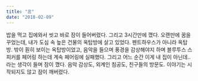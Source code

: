 ```yaml
---
title: "꿈"
date: "2018-02-09"
---
```


밥을 먹고 집에와서 씻고 바로 잠이 들어버렸다. 그리고 3시간만에 깼다. 오랜만에 꿈을 꾸었는데, 내가 도심 속 높은 건물의 옥탑방에 살고 있었다. 펜트하우스가 아니라 옥탑방. 밖이 훤히 보이는 옥탑방이었고, 음악을 들으며 풍경을 감상해야지 하며 블루투스 스피커를 페어링 하는데 계속 페어링에 실패했다. 그리고 어느 순간 이게 내 집이 아닌데.. 라는 생각이 들며 잠이 깼다. 음악 감상도, 외계인 침공도, 친구들의 방문도. 이야기는 시작되지도 않고 잠이 깨버렸다.
